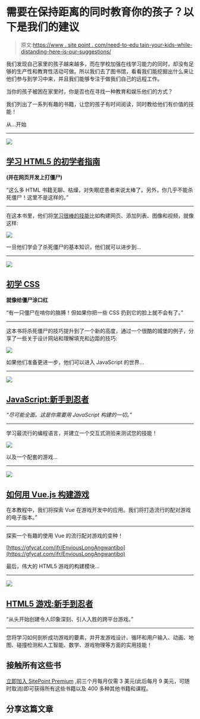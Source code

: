 # 需要在保持距离的同时教育你的孩子？以下是我们的建议

> 原文:[https://www . site point . com/need-to-edu tain-your-kids-while-distanding-here-is-our-suggestions/](https://www.sitepoint.com/need-to-edutain-your-kids-while-distancing-here-are-our-suggestions/)

我们发现自己家里的孩子越来越多，而在学校加强在线学习能力的同时，却没有足够的生产性和教育性活动可做。所以我们去了图书馆，看看我们能挖掘出什么来让他们参与到学习中来，并且我们能够专注于做我们自己的远程工作。

当你的孩子被困在家里时，你是否也在寻找一种教育和娱乐他们的方式？

我们列出了一系列有趣的书籍，让您的孩子有时间阅读，同时教给他们有价值的技能！

从…开始

* * *

![](../Images/31dd551b78f767c8d4f3a1d8d256ec35.png)

## [学习 HTML5 的初学者指南](https://www.sitepoint.com/premium/books/a-beginner-s-guide-to-learning-html5/?utm_source=blog&utm_medium=edutain-kids)

**(并在网页开发上打僵尸)**

“这么多 HTML 书籍无聊、枯燥，对失眠症患者来说太棒了。另外，你几乎不能杀死僵尸！这里不是这样的。”

* * *

在这本书里，他们将[学习很棒的技能](https://www.sitepoint.com/how-to-learn-quickly/)比如构建网页、添加列表、图像和视频，就像这样:

![](../Images/240e95def65c03afd53ec6ac86bc218d.png)

一旦他们学会了杀死僵尸的基本知识，他们就可以进步到…

* * *

![](../Images/31a6d900793a1e7838c66300ea494b6d.png)

## [初学 CSS](https://www.sitepoint.com/premium/books/beginner-css/?utm_source=blog&utm_medium=edutain-kids)

**就像给僵尸涂口红**

“有一只僵尸在啃你的胳膊！但如果你把一些 CSS 扔到它的脸上就不会有了。”

* * *

这本书将杀死僵尸的技巧提升到了一个新的高度，通过一个很酷的城堡的例子，分享了一些关于设计网站和理解填充和边距的技巧:

![](../Images/38a3e5424ed7e4fc4542da062c246f80.png)

如果他们准备更进一步，他们可以进入 JavaScript 的世界…

* * *

![](../Images/5b9733759635f9fc528b9c1a64616a6f.png)

## [JavaScript:新手到忍者](https://www.sitepoint.com/premium/books/javascript-novice-to-ninja-2nd-edition/?utm_source=blog&utm_medium=edutain-kids)

*“尽可能全面。这是你需要用 JavaScript 构建的一切。”*

* * *

学习最流行的编程语言，并建立一个交互式测验来测试您的技能！

![](../Images/698a219b5f10531e7648abdcb1af0523.png)

以及一个配套的游戏…

* * *

![](../Images/0a88369b9cf16dd226e13455989eaf8d.png)

## [如何用 Vue.js 构建游戏](https://www.sitepoint.com/premium/books/how-to-build-a-game-with-vue-js/?utm_source=blog&utm_medium=edutain-kids)

在本教程中，我们将探索 Vue 在游戏开发中的应用。我们将打造流行的配对游戏的电子版本。”

* * *

探索一个有趣的使用 Vue 的流行配对游戏的变种！

[https://gfycat.com/ifr/EnviousLongAngwantibo](https://gfycat.com/ifr/EnviousLongAngwantibo)

最后，伟大的 HTML5 游戏的构建模块…

* * *

![](../Images/3ae31f6c144785861d4abad396506864.png)

## [HTML5 游戏:新手到忍者](https://www.sitepoint.com/premium/books/html5-games-novice-to-ninja?utm_source=blog&utm_medium=edutain-kids)

“从头开始创建令人印象深刻、引人入胜的跨平台游戏。”

* * *

您将学习如何剖析成功游戏的要素，并开发游戏设计、循环和用户输入、动画、地图、碰撞检测和人工智能、数学、游戏物理等方面的实用技能！

## 接触所有这些书

[立即加入 SitePoint Premium](https://www.sitepoint.com/premium/products/Z2lkOi8vbGVhcm5hYmxlL1Byb2R1Y3QvMzcz?utm_source=blog&utm_medium=edutain-kids) ,前三个月每月仅需 3 美元(此后每月 9 美元，可随时取消)即可获得所有这些书籍以及 400 多种其他书籍和课程。

## 分享这篇文章